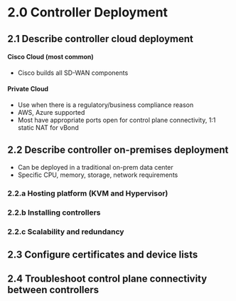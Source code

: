 # 2.0 Controller Deployment
## 2.1 Describe controller cloud deployment
#### Cisco Cloud (most common)
- Cisco builds all SD-WAN components

#### Private Cloud
- Use when there is a regulatory/business compliance reason
- AWS, Azure supported
- Most have appropriate ports open for control plane connectivity, 1:1 static NAT for vBond

## 2.2 Describe controller on-premises deployment
- Can be deployed in a traditional on-prem data center
- Specific CPU, memory, storage, network requirements

### 2.2.a Hosting platform (KVM and Hypervisor)

### 2.2.b Installing controllers

### 2.2.c Scalability and redundancy

## 2.3 Configure certificates and device lists

## 2.4 Troubleshoot control plane connectivity between controllers
